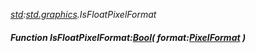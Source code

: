 _[std](../../modules/std/std-module.md):[std.graphics](../../modules/std/std-graphics.md).IsFloatPixelFormat_
##### Function IsFloatPixelFormat:[Bool](../../modules/wonkey/wonkey-types-bool.md)( format:[PixelFormat](../../modules/std/std-graphics-pixelformat.md) )
